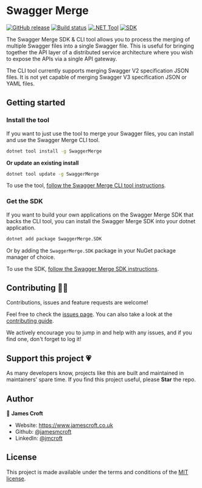 # Swagger Merge

[![GitHub release](https://img.shields.io/github/release/jamesmcroft/swagger-merge.svg)](https://github.com/jamesmcroft/swagger-merge/releases)
[![Build status](https://github.com/jamesmcroft/swagger-merge/actions/workflows/ci.yml/badge.svg?branch=main)](https://github.com/jamesmcroft/swagger-merge/actions/workflows/ci.yml)
[![.NET Tool](https://img.shields.io/nuget/v/SwaggerMerge?label=dotnet%20tool)](https://www.nuget.org/packages/SwaggerMerge/)
[![SDK](https://img.shields.io/nuget/v/SwaggerMerge.SDK?label=sdk)](https://www.nuget.org/packages/SwaggerMerge.SDK/)

The Swagger Merge SDK & CLI tool allows you to process the merging of multiple Swagger files into a single Swagger file. This is useful for bringing together the API layer of a distributed service architecture where you wish to expose the APIs via a single API gateway.

The CLI tool currently supports merging Swagger V2 specification JSON files. It is not yet capable of merging Swagger V3 specification JSON or YAML files.

## Getting started

### Install the tool

If you want to just use the tool to merge your Swagger files, you can install and use the Swagger Merge CLI tool.

```bash
dotnet tool install -g SwaggerMerge
```

**Or update an existing install**

```bash
dotnet tool update -g SwaggerMerge
```

To use the tool, [follow the Swagger Merge CLI tool instructions](https://github.com/jamesmcroft/swagger-merge/blob/main/src/SwaggerMerge/README.md).

### Get the SDK

If you want to build your own applications on the Swagger Merge SDK that backs the CLI tool, you can install the Swagger Merge SDK into your dotnet application.

```bash
dotnet add package SwaggerMerge.SDK
```

Or by adding the `SwaggerMerge.SDK` package in your NuGet package manager of choice.

To use the SDK, [follow the Swagger Merge SDK instructions](https://github.com/jamesmcroft/swagger-merge/blob/main/src/SwaggerMerge.SDK/README.md).

## Contributing 🤝🏻

Contributions, issues and feature requests are welcome!

Feel free to check the [issues page](https://github.com/jamesmcroft/swagger-merge/issues). You can also take a look at the [contributing guide](https://github.com/jamesmcroft/swagger-merge/blob/main/CONTRIBUTING.md).

We actively encourage you to jump in and help with any issues, and if you find one, don't forget to log it!

## Support this project 💗

As many developers know, projects like this are built and maintained in maintainers' spare time. If you find this project useful, please **Star** the repo.

## Author

👤 **James Croft**

- Website: <https://www.jamescroft.co.uk>
- Github: [@jamesmcroft](https://github.com/jamesmcroft)
- LinkedIn: [@jmcroft](https://linkedin.com/in/jmcroft)

## License

This project is made available under the terms and conditions of the [MIT license](LICENSE).
